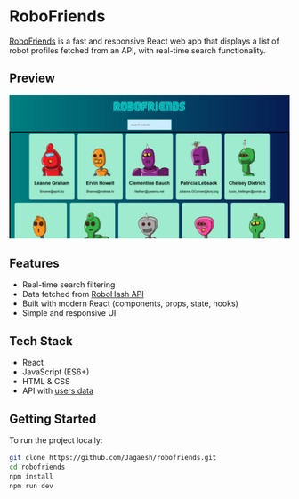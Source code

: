 # RoboFriends

[RoboFriends](https://jagaesh.github.io/robofriends) is a fast and responsive React web app that displays a list of robot profiles fetched from an API, with real-time search functionality.

## Preview

![RoboFriends App Screenshot](./assets/robofriends-screenshot.png)

## Features

- Real-time search filtering
- Data fetched from [RoboHash API](https://robohash.org/)
- Built with modern React (components, props, state, hooks)
- Simple and responsive UI

## Tech Stack

- React
- JavaScript (ES6+)
- HTML & CSS
- API with [users data](https://jsonplaceholder.typicode.com/users)

## Getting Started

To run the project locally:

```bash
git clone https://github.com/Jagaesh/robofriends.git
cd robofriends
npm install
npm run dev
